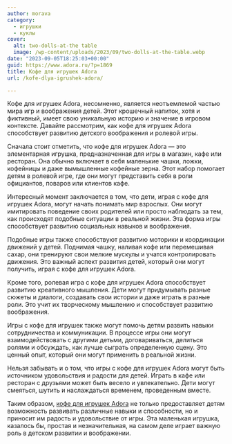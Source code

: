 ```yaml
---
author: morava
category:
  - игрушки
  - куклы
cover:
  alt: two-dolls-at-the table
  image: /wp-content/uploads/2023/09/two-dolls-at-the-table.webp
date: "2023-09-05T18:25:03+00:00"
guid: https://www.adora.ru/?p=1869
title: Кофе для игрушек Adora
url: /kofe-dlya-igrushek-adora/

---
```

Кофе для игрушек Adora, несомненно, является неотъемлемой частью мира игр и воображения детей. Этот крошечный напиток, хотя и фиктивный, имеет свою уникальную историю и значение в игровом контексте. Давайте рассмотрим, как кофе для игрушек Adora способствует развитию детского воображения и ролевой игры.

Сначала стоит отметить, что кофе для игрушек Adora — это элементарная игрушка, предназначенная для игры в магазин, кафе или ресторан. Она обычно включает в себя маленькие чашки, ложки, кофейницы и даже вымышленные кофейные зерна. Этот набор помогает детям в ролевой игре, где они могут представить себя в роли официантов, поваров или клиентов кафе.

Интересный момент заключается в том, что дети, играя с кофе для игрушек Adora, могут начать понимать мир взрослых. Они могут имитировать поведение своих родителей или просто наблюдать за тем, как происходят подобные ситуации в реальной жизни. Эта форма игры способствует развитию социальных навыков и воображения.

Подобные игры также способствуют развитию моторики и координации движений у детей. Поднимая чашку, наливая кофе или перемешивая сахар, они тренируют свои мелкие мускулы и учатся контролировать движения. Это важный аспект развития детей, который они могут получить, играя с кофе для игрушек Adora.

Кроме того, ролевая игра с кофе для игрушек Adora способствует развитию креативного мышления. Дети могут придумывать разные сюжеты и диалоги, создавать свои истории и даже играть в разные роли. Это учит их творческому мышлению и способствует развитию воображения.

Игры с кофе для игрушек также могут помочь детям развить навыки сотрудничества и коммуникации. В процессе игры они могут взаимодействовать с другими детьми, договариваться, делиться ролями и обсуждать, как лучше сыграть определенную сцену. Это ценный опыт, который они могут применить в реальной жизни.

Нельзя забывать и о том, что игры с кофе для игрушек Adora могут быть источником удовольствия и радости для детей. Играть в кафе или ресторан с друзьями может быть весело и увлекательно. Дети могут смеяться, шутить и наслаждаться временем, проведенным вместе.

Таким образом, [кофе для игрушек Adora](https://www.amazon.com/Adora-Calcium-Supplement-Organic-Chocolate/dp/B00OBR6G1U) не только предоставляет детям возможность развивать различные навыки и способности, но и приносит им радость и удовольствие от игры. Эта маленькая игрушка, казалось бы, простая и незначительная, на самом деле играет важную роль в детском развитии и воображении.

